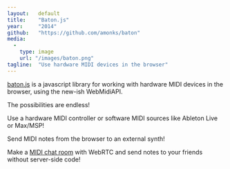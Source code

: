 ```yaml
---
layout:   default
title:    "Baton.js"
year:     "2014"
github:   "https://github.com/amonks/baton"
media:
  -
    type: image
    url: "/images/baton.png"
tagline:  "Use hardware MIDI devices in the browser"
---
```

[baton.js](https://github.com/amonks/baton) is a javascript library for working with hardware MIDI devices in the browser, using the new-ish WebMidiAPI.

The possibilities are endless!

Use a hardware MIDI controller or software MIDI sources like Ableton Live or Max/MSP!

Send MIDI notes from the browser to an external synth!

Make a [MIDI chat room](http://baton.monks.co/examples/rtc.html) with WebRTC and send notes to your friends without server-side code!
